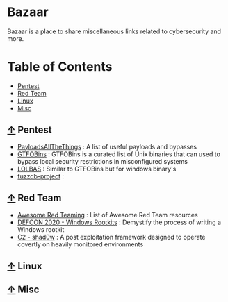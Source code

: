 # Bazaar

Bazaar is a place to share miscellaneous links related to cybersecurity and more.
  
Table of Contents
=================

* [Pentest](#-pentest)
* [Red Team](#-red-team)
* [Linux](#-linux)
* [Misc](#-misc)

## [↑](#table-of-contents) Pentest

* [PayloadsAllTheThings](https://github.com/swisskyrepo/PayloadsAllTheThings) : A list of useful payloads and bypasses
* [GTFOBins](https://gtfobins.github.io/) : GTFOBins is a curated list of Unix binaries that can used to bypass local security restrictions in misconfigured systems
* [LOLBAS](https://lolbas-project.github.io/) : Similar to GTFOBins but for windows binary's 
* [fuzzdb-project](https://github.com/fuzzdb-project/fuzzdb) : 

## [↑](#table-of-contents) Red Team

* [Awesome Red Teaming](https://github.com/yeyintminthuhtut/Awesome-Red-Teaming) :  List of Awesome Red Team resources
* [DEFCON 2020 - Windows Rootkits](https://www.youtube.com/watch?v=1H9tEfkjFXs) : Demystify the process of writing a Windows rootkit
* [C2 - shad0w](https://github.com/bats3c/shad0w) : A post exploitation framework designed to operate covertly on heavily monitored environments

## [↑](#table-of-contents) Linux

## [↑](#table-of-contents) Misc
